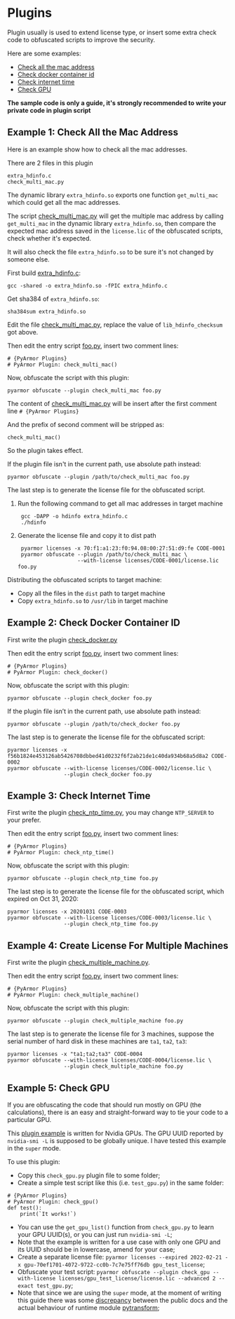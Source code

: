 # Plugins

Plugin usually is used to extend license type, or insert some extra check code
to obfuscated scripts to improve the security.

Here are some examples:

* [Check all the mac address](#example-1-check-all-the-mac-address)
* [Check docker container id](#example-2-check-docker-container-id)
* [Check internet time](#example-3-check-internet-time)
* [Check GPU](#example-5-check-gpu)


**The sample code is only a guide, it's strongly recommended to write your
private code in plugin script**

##  Example 1: Check All the Mac Address

Here is an example show how to check all the mac addresses.

There are 2 files in this plugin

    extra_hdinfo.c
    check_multi_mac.py

The dynamic library `extra_hdinfo.so` exports one function `get_multi_mac` which
could get all the mac addresses.

The script [check_multi_mac.py](check_multi_mac.py) will get the multiple mac
address by calling `get_multi_mac` in the dynamic library `extra_hdinfo.so`,
then compare the expected mac address saved in the `license.lic` of the
obfuscated scripts, check whether it's expected.

It will also check the file `extra_hdinfo.so` to be sure it's not changed by
someone else.

First build [extra_hdinfo.c](extra_hdinfo.c):

    gcc -shared -o extra_hdinfo.so -fPIC extra_hdinfo.c

Get sha384 of `extra_hdinfo.so`:

    sha384sum extra_hdinfo.so

Edit the file [check_multi_mac.py](check_multi_mac.py), replace the value of
`lib_hdinfo_checksum` got above.

Then edit the entry script [foo.py](foo.py), insert two comment lines:

    # {PyArmor Plugins}
    # PyArmor Plugin: check_multi_mac()

Now, obfuscate the script with this plugin:

    pyarmor obfuscate --plugin check_multi_mac foo.py

The content of [check_multi_mac.py](check_multi_mac.py) will be insert after the
first comment line `# {PyArmor Plugins}`

And the prefix of second comment will be stripped as:

    check_multi_mac()

So the plugin takes effect.

If the plugin file isn't in the current path, use absolute path instead:

    pyarmor obfuscate --plugin /path/to/check_multi_mac foo.py

The last step is to generate the license file for the obfuscated script.

1. Run the following command to get all mac addresses in target machine

        gcc -DAPP -o hdinfo extra_hdinfo.c
        ./hdinfo

2. Generate the license file and copy it to dist path

        pyarmor licenses -x 70:f1:a1:23:f0:94.08:00:27:51:d9:fe CODE-0001
        pyarmor obfuscate --plugin /path/to/check_multi_mac \
                          --with-license licenses/CODE-0001/license.lic foo.py

Distributing the obfuscated scripts to target machine:

* Copy all the files in the `dist` path to target machine
* Copy `extra_hdinfo.so` to `/usr/lib` in target machine

## Example 2: Check Docker Container ID

First write the plugin [check_docker.py](check_docker.py)

Then edit the entry script [foo.py](foo.py), insert two comment lines:

    # {PyArmor Plugins}
    # PyArmor Plugin: check_docker()

Now, obfuscate the script with this plugin:

    pyarmor obfuscate --plugin check_docker foo.py

If the plugin file isn’t in the current path, use absolute path instead:

    pyarmor obfuscate --plugin /path/to/check_docker foo.py

The last step is to generate the license file for the obfuscated script:

    pyarmor licenses -x f56b1824e453126ab5426708dbbed41d0232f6f2ab21de1c40da934b68a5d8a2 CODE-0002
    pyarmor obfuscate --with-license licenses/CODE-0002/license.lic \
                      --plugin check_docker foo.py

## Example 3: Check Internet Time

First write the plugin [check_ntp_time.py](check_ntp_time.py), you may change
`NTP_SERVER` to your prefer.

Then edit the entry script [foo.py](foo.py), insert two comment lines:

    # {PyArmor Plugins}
    # PyArmor Plugin: check_ntp_time()

Now, obfuscate the script with this plugin:

    pyarmor obfuscate --plugin check_ntp_time foo.py

The last step is to generate the license file for the obfuscated script, which
expired on Oct 31, 2020:

    pyarmor licenses -x 20201031 CODE-0003
    pyarmor obfuscate --with-license licenses/CODE-0003/license.lic \
                      --plugin check_ntp_time foo.py

## Example 4: Create License For Multiple Machines

First write the plugin [check_multiple_machine.py](check_multiple_machine.py).

Then edit the entry script [foo.py](foo.py), insert two comment lines:

    # {PyArmor Plugins}
    # PyArmor Plugin: check_multiple_machine()

Now, obfuscate the script with this plugin:

    pyarmor obfuscate --plugin check_multiple_machine foo.py

The last step is to generate the license file for 3 machines, suppose the serial
number of hard disk in these machines are `ta1`, `ta2`, `ta3`:

    pyarmor licenses -x "ta1;ta2;ta3" CODE-0004
    pyarmor obfuscate --with-license licenses/CODE-0004/license.lic \
                      --plugin check_multiple_machine foo.py

## Example 5: Check GPU

If you are obfuscating the code that should run mostly on GPU (the calculations), there is an easy and straight-forward way to tie your code to a particular GPU.

This [plugin example](https://github.com/dashingsoft/pyarmor/blob/master/plugins/check_gpu.py) is written for Nvidia GPUs. The GPU UUID reported by `nvidia-smi -L` is supposed to be globally unique. I have tested this example in the `super` mode.

To use this plugin:

- Copy this `check_gpu.py` plugin file to some folder;
- Create a simple test script like this (i.e. `test_gpu.py`) in the same folder:
```
# {PyArmor Plugins}
# PyArmor Plugin: check_gpu()
def test():
    print(`It works!`)
```
- You can use the `get_gpu_list()` function from `check_gpu.py` to learn your GPU UUID(s), or you can just run `nvidia-smi -L`;
- Note that the example is written for a use case with only one GPU and its UUID should be in lowercase, amend for your case;
- Create a separate license file: `pyarmor licenses --expired 2022-02-21 -x gpu-70ef1701-4072-9722-cc0b-7c7e75ff76db gpu_test_license`;
- Obfuscate your test script: `pyarmor obfuscate --plugin check_gpu --with-license licenses/gpu_test_license/license.lic --advanced 2 --exact test_gpu.py`;
- Note that since we are using the `super` mode, at the moment of writing this guide there was some [discrepancy](https://github.com/dashingsoft/pyarmor/issues/474) between the public docs and the actual behaviour of runtime module [pytransform](https://pyarmor.readthedocs.io/en/latest/pytransform.html);
